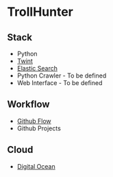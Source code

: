# TrollHunter

## Stack

- Python
- [Twint](https://github.com/twintproject/twint)
- [Elastic Search](https://www.elastic.co/fr/elasticsearch)
- Python Crawler - To be defined
- Web Interface - To be defined

## Workflow

- [Github Flow](https://guides.github.com/introduction/flow/)
- Github Projects

## Cloud

- [Digital Ocean](https://m.do.co/c/f9dca2b1ecc8)




